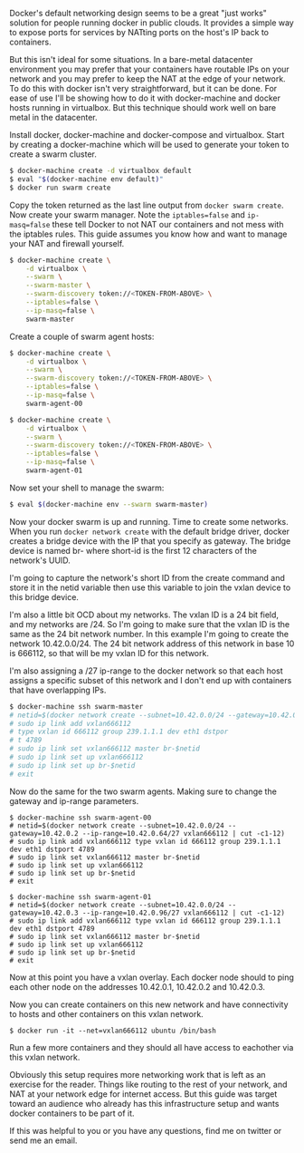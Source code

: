 Docker's default networking design seems to be a great "just works" solution for people running docker in public clouds. It provides a simple way to expose ports for services by NATting ports on the host's IP back to containers.

But this isn't ideal for some situations. In a bare-metal datacenter environment you may prefer that your containers have routable IPs on your network and you may prefer to keep the NAT at the edge of your network. To do this with docker isn't very straightforward, but it can be done. For ease of use I'll be showing how to do it with docker-machine and docker hosts running in virtualbox. But this technique should work well on bare metal in the datacenter.

Install docker, docker-machine and docker-compose and virtualbox. Start by creating a docker-machine which will be used to generate your token to create a swarm cluster.

```bash
$ docker-machine create -d virtualbox default
$ eval "$(docker-machine env default)"
$ docker run swarm create
```

Copy the token returned as the last line output from `docker swarm create`. Now create your swarm manager. Note the `iptables=false` and `ip-masq=false` these tell Docker to not NAT our containers and not mess with the iptables rules. This guide assumes you know how and want to manage your NAT and firewall yourself.

```bash
$ docker-machine create \
    -d virtualbox \
    --swarm \
    --swarm-master \
    --swarm-discovery token://<TOKEN-FROM-ABOVE> \
    --iptables=false \
    --ip-masq=false \
    swarm-master
```

Create a couple of swarm agent hosts:

```bash
$ docker-machine create \
    -d virtualbox \
    --swarm \
    --swarm-discovery token://<TOKEN-FROM-ABOVE> \
    --iptables=false \
    --ip-masq=false \
    swarm-agent-00

$ docker-machine create \
    -d virtualbox \
    --swarm \
    --swarm-discovery token://<TOKEN-FROM-ABOVE> \
    --iptables=false \
    --ip-masq=false \
    swarm-agent-01
```

Now set your shell to manage the swarm:

```bash
$ eval $(docker-machine env --swarm swarm-master)
```

Now your docker swarm is up and running. Time to create some networks. When you run `docker network create` with the default bridge driver, docker creates a bridge device with the IP that you specify as gateway. The bridge device is named br-<short-id> where short-id is the first 12 characters of the network's UUID.

I'm going to capture the network's short ID from the create command and store it in the netid variable then use this variable to join the vxlan device to this bridge device.

I'm also a little bit OCD about my networks. The vxlan ID is a 24 bit field, and my networks are /24. So I'm going to make sure that the vxlan ID is the same as the 24 bit network number. In this example I'm going to create the network 10.42.0.0/24. The 24 bit network address of this network in base 10 is 666112, so that will be my vxlan ID for this network.

I'm also assigning a /27 ip-range to the docker network so that each host assigns a specific subset of this network and I don't end up with containers that have overlapping IPs.

```bash
$ docker-machine ssh swarm-master
# netid=$(docker network create --subnet=10.42.0.0/24 --gateway=10.42.0.1 --ip-range=10.42.0.32/27 vxlan666112 | cut -c1-12)
# sudo ip link add vxlan666112 
# type vxlan id 666112 group 239.1.1.1 dev eth1 dstpor
# t 4789
# sudo ip link set vxlan666112 master br-$netid
# sudo ip link set up vxlan666112
# sudo ip link set up br-$netid
# exit
```

Now do the same for the two swarm agents. Making sure to change the gateway and ip-range parameters.

```
$ docker-machine ssh swarm-agent-00
# netid=$(docker network create --subnet=10.42.0.0/24 --gateway=10.42.0.2 --ip-range=10.42.0.64/27 vxlan666112 | cut -c1-12)
# sudo ip link add vxlan666112 type vxlan id 666112 group 239.1.1.1 dev eth1 dstport 4789
# sudo ip link set vxlan666112 master br-$netid
# sudo ip link set up vxlan666112
# sudo ip link set up br-$netid
# exit

$ docker-machine ssh swarm-agent-01
# netid=$(docker network create --subnet=10.42.0.0/24 --gateway=10.42.0.3 --ip-range=10.42.0.96/27 vxlan666112 | cut -c1-12)
# sudo ip link add vxlan666112 type vxlan id 666112 group 239.1.1.1 dev eth1 dstport 4789
# sudo ip link set vxlan666112 master br-$netid
# sudo ip link set up vxlan666112
# sudo ip link set up br-$netid
# exit
```

Now at this point you have a vxlan overlay. Each docker node should to ping each other node on the addresses 10.42.0.1, 10.42.0.2 and 10.42.0.3.

Now you can create containers on this new network and have connectivity to hosts and other containers on this vxlan network.

```
$ docker run -it --net=vxlan666112 ubuntu /bin/bash
```

Run a few more containers and they should all have access to eachother via this vxlan network.

Obviously this setup requires more networking work that is left as an exercise for the reader. Things like routing to the rest of your network, and NAT at your network edge for internet access. But this guide was target toward an audience who already has this infrastructure setup and wants docker containers to be part of it.

If this was helpful to you or you have any questions, find me on twitter or send me an email.
